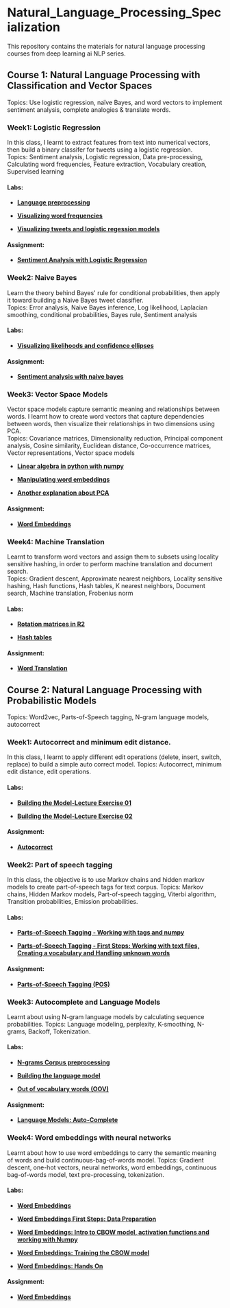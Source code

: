 # Natural_Language_Processing_Specialization
This repository contains the materials for natural language processing courses from deep learning ai NLP series.

## Course 1: Natural Language Processing with Classification and Vector Spaces
Topics: Use logistic regression, naïve Bayes, and word vectors to implement sentiment analysis, complete analogies & translate words.

### Week1: Logistic Regression
In this class, I learnt to extract features from text into numerical vectors, then build a binary classifer for tweets using a logistic regression.  
Topics: Sentiment analysis, Logistic regression, Data pre-processing, Calculating word frequencies, Feature extraction, Vocabulary creation, Supervised learning
#### Labs:
* [**Language preprocessing**](http://htmlpreview.github.io/?https://github.com/cl3080/Natural_Language_Processing_Specialization/blob/main/NLP_with_Classification_and_Vectr_Spaces/Week1_SentimentAnalysiswithLogisticRegression/NLP_C1_W1_lecture_nb_01.html)  

* [**Visualizing word frequencies**](http://htmlpreview.github.io/?https://github.com/cl3080/Natural_Language_Processing_Specialization/blob/main/NLP_with_Classification_and_Vectr_Spaces/Week1_SentimentAnalysiswithLogisticRegression/NLP_C1_W1_lecture_nb_02.html)

* [**Visualizing tweets and logistic regession models**](http://htmlpreview.github.io/?https://github.com/cl3080/Natural_Language_Processing_Specialization/blob/main/NLP_with_Classification_and_Vectr_Spaces/Week1_SentimentAnalysiswithLogisticRegression/NLP_C1_W1_lecture_nb_03.html)  

#### Assignment:
* [**Sentiment Analysis with Logistic Regression**](http://htmlpreview.github.io/?https://github.com/cl3080/Natural_Language_Processing_Specialization/blob/main/NLP_with_Classification_and_Vectr_Spaces/Week1_SentimentAnalysiswithLogisticRegression/C1_W1_Assignment.html)  

### Week2: Naive Bayes
Learn the theory behind Bayes' rule for conditional probabilities, then apply it toward building a Naive Bayes tweet classifier.  
Topics: Error analysis, Naive Bayes inference, Log likelihood, Laplacian smoothing, conditional probabilities, Bayes rule, Sentiment analysis
#### Labs:
* [**Visualizing likelihoods and confidence ellipses**](http://htmlpreview.github.io/?https://github.com/cl3080/Natural_Language_Processing_Specialization/blob/main/NLP_with_Classification_and_Vectr_Spaces/Week2_SentimentAnalysiswithNaiveBayes/NLP_C1_W2_lecture_nb_01.html)  

#### Assignment:
* [**Sentiment analysis with naive bayes**](http://htmlpreview.github.io/?https://github.com/cl3080/Natural_Language_Processing_Specialization/blob/main/NLP_with_Classification_and_Vectr_Spaces/Week2_SentimentAnalysiswithNaiveBayes/C1_W2_Assignment.html)  

### Week3: Vector Space Models
Vector space models capture semantic meaning and relationships between words. I learnt how to create word vectors that capture dependencies between words, then visualize their relationships in two dimensions using PCA.  
Topics: Covariance matrices, Dimensionality reduction, Principal component analysis, Cosine similarity, Euclidean distance, Co-occurrence matrices, Vector representations, Vector space models
* [**Linear algebra in python with numpy**](http://htmlpreview.github.io/?https://github.com/cl3080/Natural_Language_Processing_Specialization/blob/main/NLP_with_Classification_and_Vectr_Spaces/Week3_VectorSpaceModels/NLP_C1_W3_lecture_nb_01.html)  

* [**Manipulating word embeddings**](http://htmlpreview.github.io/?https://github.com/cl3080/Natural_Language_Processing_Specialization/blob/main/NLP_with_Classification_and_Vectr_Spaces/Week3_VectorSpaceModels/NLP_C1_W3_lecture_nb_02.html)  

* [**Another explanation about PCA**](http://htmlpreview.github.io/?https://github.com/cl3080/Natural_Language_Processing_Specialization/blob/main/NLP_with_Classification_and_Vectr_Spaces/Week3_VectorSpaceModels/NLP_C1_W3_lecture_nb_03.html)  

#### Assignment:
* [**Word Embeddings**](http://htmlpreview.github.io/?https://github.com/cl3080/Natural_Language_Processing_Specialization/blob/main/NLP_with_Classification_and_Vectr_Spaces/Week3_VectorSpaceModels/C1_W3_Assignment.html)  

### Week4: Machine Translation
Learnt to transform word vectors and assign them to subsets using locality sensitive hashing, in order to perform machine translation and document search.  
Topics: Gradient descent, Approximate nearest neighbors, Locality sensitive hashing, Hash functions, Hash tables, K nearest neighbors, Document search, Machine translation, Frobenius norm
#### Labs:
* [**Rotation matrices in R2**](http://htmlpreview.github.io/?https://github.com/cl3080/Natural_Language_Processing_Specialization/blob/main/NLP_with_Classification_and_Vectr_Spaces/Week4_MachineTranslationandDocumentSearch/NLP_C1_W4_lecture_nb_01.html)  

* [**Hash tables**](http://htmlpreview.github.io/?https://github.com/cl3080/Natural_Language_Processing_Specialization/blob/main/NLP_with_Classification_and_Vectr_Spaces/Week4_MachineTranslationandDocumentSearch/NLP_C1_W4_lecture_nb_02.html)  

#### Assignment:
* [**Word Translation**](http://htmlpreview.github.io/?https://github.com/cl3080/Natural_Language_Processing_Specialization/blob/main/NLP_with_Classification_and_Vectr_Spaces/Week4_MachineTranslationandDocumentSearch/C1_W4_Assignment.html)



## Course 2: Natural Language Processing with Probabilistic Models
Topics: Word2vec, Parts-of-Speech tagging, N-gram language models, autocorrect

### Week1: Autocorrect and minimum edit distance.
In this class, I learnt to apply different edit operations (delete, insert, switch, replace) to build a simple auto correct model.
Topics: Autocorrect, minimum edit distance, edit operations.
#### Labs:
* [**Building the Model-Lecture Exercise 01**](http://htmlpreview.github.io/?https://github.com/cl3080/Natural_Language_Processing_Specialization/blob/main/NLP_with_Probabilistic_Models/Week1_Autocorrect/NLP_C2_W1_lecture_nb_01.html)  

* [**Building the Model-Lecture Exercise 02**](http://htmlpreview.github.io/?https://github.com/cl3080/Natural_Language_Processing_Specialization/blob/main/NLP_with_Probabilistic_Models/Week1_Autocorrect/NLP_C2_W1_lecture_nb_02.html)

#### Assignment:
* [**Autocorrect**](http://htmlpreview.github.io/?https://github.com/cl3080/Natural_Language_Processing_Specialization/blob/main/NLP_with_Probabilistic_Models/Week1_Autocorrect/C2_W1_Assignment.html)

### Week2: Part of speech tagging
In this class, the objective is to use Markov chains and hidden markov models to create part-of-speech tags for text corpus.
Topics: Markov chains, Hidden Markov models, Part-of-speech tagging, Viterbi algorithm, Transition probabilities, Emission probabilities.
#### Labs:
* [**Parts-of-Speech Tagging - Working with tags and numpy**](http://htmlpreview.github.io/?https://github.com/cl3080/Natural_Language_Processing_Specialization/blob/main/NLP_with_Probabilistic_Models/Week2_PartofSpeechTagging/NLP_C2_W2_lecture_notebook_numpy.html)  

* [**Parts-of-Speech Tagging - First Steps: Working with text files, Creating a vocabulary and Handling unknown words**](http://htmlpreview.github.io/?https://github.com/cl3080/Natural_Language_Processing_Specialization/blob/main/NLP_with_Probabilistic_Models/Week2_PartofSpeechTagging/NLP_C2_W2_lecture_notebook_strings_tags.html)

#### Assignment:
* [**Parts-of-Speech Tagging (POS)**](http://htmlpreview.github.io/?https://github.com/cl3080/Natural_Language_Processing_Specialization/blob/main/NLP_with_Probabilistic_Models/Week2_PartofSpeechTagging/C2_W2_Assignment.html)

### Week3: Autocomplete and Language Models
Learnt about using N-gram language models by calculating sequence probabilities.
Topics: Language modeling, perplexity, K-smoothing, N-grams, Backoff, Tokenization.
#### Labs:
* [**N-grams Corpus preprocessing**](http://htmlpreview.github.io/?https://github.com/cl3080/Natural_Language_Processing_Specialization/blob/main/NLP_with_Probabilistic_Models/Week3_AutocompleteAndLanguageModels/NLP_C2_W3_lecture_nb_01.html)  

* [**Building the language model**](http://htmlpreview.github.io/?https://github.com/cl3080/Natural_Language_Processing_Specialization/blob/main/NLP_with_Probabilistic_Models/Week3_AutocompleteAndLanguageModels/NLP_C2_W3_lecture_nb_02.html)

* [**Out of vocabulary words (OOV)**](http://htmlpreview.github.io/?https://github.com/cl3080/Natural_Language_Processing_Specialization/blob/main/NLP_with_Probabilistic_Models/Week3_AutocompleteAndLanguageModels/NLP_C2_W3_lecture_nb_03.html)

#### Assignment:
* [**Language Models: Auto-Complete**](http://htmlpreview.github.io/?https://github.com/cl3080/Natural_Language_Processing_Specialization/blob/main/NLP_with_Probabilistic_Models/Week3_AutocompleteAndLanguageModels/C2_W3_Assignment.html)

### Week4: Word embeddings with neural networks
Learnt about how to use word embeddings to carry the semantic meaning of words and build continuous-bag-of-words model.
Topics: Gradient descent, one-hot vectors, neural networks, word embeddings, continuous bag-of-words model, text pre-processing, tokenization.
#### Labs:
* [**Word Embeddings**](http://htmlpreview.github.io/?https://github.com/cl3080/Natural_Language_Processing_Specialization/blob/main/NLP_with_Probabilistic_Models/Week4_WordEmbeddingwithNeuralNetworks/NLP_C2_W4_lecture_nb_01.html)  

* [**Word Embeddings First Steps: Data Preparation**](http://htmlpreview.github.io/?https://github.com/cl3080/Natural_Language_Processing_Specialization/blob/main/NLP_with_Probabilistic_Models/Week4_WordEmbeddingwithNeuralNetworks/NLP_C2_W4_lecture_notebook_data_prep.html)

* [**Word Embeddings: Intro to CBOW model, activation functions and working with Numpy**](http://htmlpreview.github.io/?https://github.com/cl3080/Natural_Language_Processing_Specialization/blob/main/NLP_with_Probabilistic_Models/Week4_WordEmbeddingwithNeuralNetworks/NLP_C2_W4_lecture_notebook_model_architecture.html)  

* [**Word Embeddings: Training the CBOW model**](http://htmlpreview.github.io/?https://github.com/cl3080/Natural_Language_Processing_Specialization/blob/main/NLP_with_Probabilistic_Models/Week4_WordEmbeddingwithNeuralNetworks/NLP_C2_W4_lecture_notebook_model_training.html)  

* [**Word Embeddings: Hands On**](http://htmlpreview.github.io/?https://github.com/cl3080/Natural_Language_Processing_Specialization/blob/main/NLP_with_Probabilistic_Models/Week4_WordEmbeddingwithNeuralNetworks/NLP_C2_W4_lecture_notebook_word_embeddings.html)

#### Assignment:
* [**Word Embeddings**](http://htmlpreview.github.io/?https://github.com/cl3080/Natural_Language_Processing_Specialization/blob/main/NLP_with_Probabilistic_Models/Week4_WordEmbeddingwithNeuralNetworks/C2_W4_Assignment.html)
